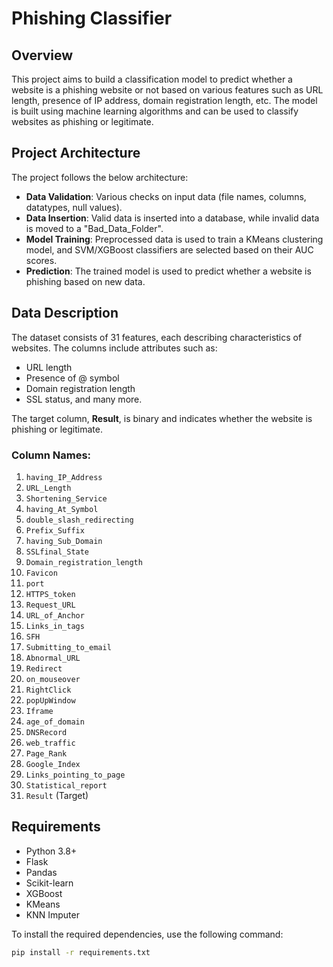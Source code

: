 # Phishing Classifier

## Overview

This project aims to build a classification model to predict whether a website is a phishing website or not based on various features such as URL length, presence of IP address, domain registration length, etc. The model is built using machine learning algorithms and can be used to classify websites as phishing or legitimate.

## Project Architecture

The project follows the below architecture:
- **Data Validation**: Various checks on input data (file names, columns, datatypes, null values).
- **Data Insertion**: Valid data is inserted into a database, while invalid data is moved to a "Bad_Data_Folder".
- **Model Training**: Preprocessed data is used to train a KMeans clustering model, and SVM/XGBoost classifiers are selected based on their AUC scores.
- **Prediction**: The trained model is used to predict whether a website is phishing based on new data.

## Data Description

The dataset consists of 31 features, each describing characteristics of websites. The columns include attributes such as:
- URL length
- Presence of @ symbol
- Domain registration length
- SSL status, and many more.

The target column, **Result**, is binary and indicates whether the website is phishing or legitimate.

### Column Names:
1. `having_IP_Address`
2. `URL_Length`
3. `Shortening_Service`
4. `having_At_Symbol`
5. `double_slash_redirecting`
6. `Prefix_Suffix`
7. `having_Sub_Domain`
8. `SSLfinal_State`
9. `Domain_registration_length`
10. `Favicon`
11. `port`
12. `HTTPS_token`
13. `Request_URL`
14. `URL_of_Anchor`
15. `Links_in_tags`
16. `SFH`
17. `Submitting_to_email`
18. `Abnormal_URL`
19. `Redirect`
20. `on_mouseover`
21. `RightClick`
22. `popUpWindow`
23. `Iframe`
24. `age_of_domain`
25. `DNSRecord`
26. `web_traffic`
27. `Page_Rank`
28. `Google_Index`
29. `Links_pointing_to_page`
30. `Statistical_report`
31. `Result` (Target)

## Requirements

- Python 3.8+
- Flask
- Pandas
- Scikit-learn
- XGBoost
- KMeans
- KNN Imputer

To install the required dependencies, use the following command:
```bash
pip install -r requirements.txt
